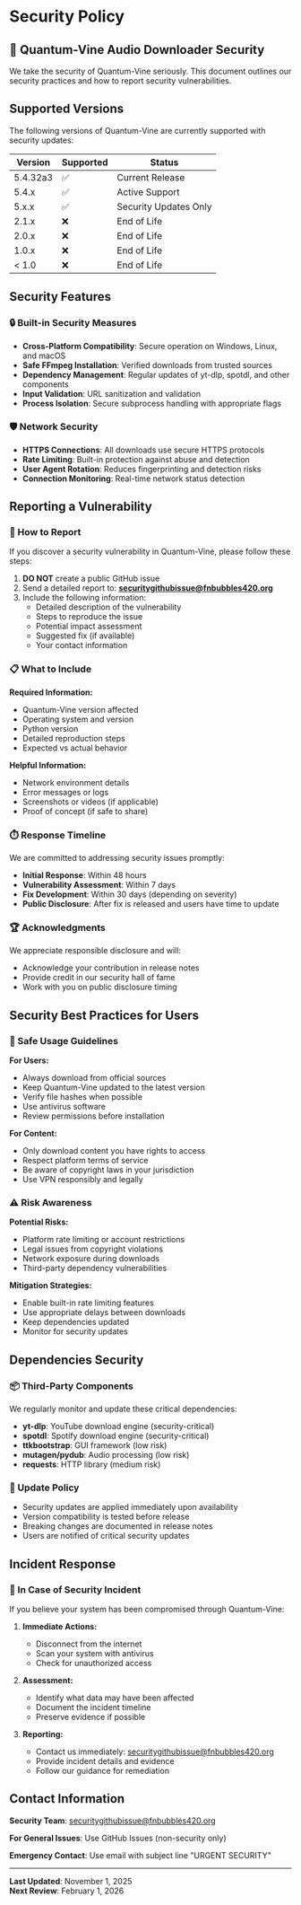 # Security Policy

## 🎵 Quantum-Vine Audio Downloader Security

We take the security of Quantum-Vine seriously. This document outlines our security practices and how to report security vulnerabilities.

## Supported Versions

The following versions of Quantum-Vine are currently supported with security updates:

| Version | Supported          | Status |
| ------- | ------------------ | ------ |
| 5.4.32a3| :white_check_mark: | Current Release |
| 5.4.x   | :white_check_mark: | Active Support |
| 5.x.x   | :white_check_mark: | Security Updates Only |
| 2.1.x   | :x:                | End of Life |
| 2.0.x   | :x:                | End of Life |
| 1.0.x   | :x:                | End of Life |
| < 1.0   | :x:                | End of Life |

## Security Features

### 🔒 Built-in Security Measures

- **Cross-Platform Compatibility**: Secure operation on Windows, Linux, and macOS
- **Safe FFmpeg Installation**: Verified downloads from trusted sources
- **Dependency Management**: Regular updates of yt-dlp, spotdl, and other components
- **Input Validation**: URL sanitization and validation
- **Process Isolation**: Secure subprocess handling with appropriate flags

### 🛡️ Network Security

- **HTTPS Connections**: All downloads use secure HTTPS protocols
- **Rate Limiting**: Built-in protection against abuse and detection
- **User Agent Rotation**: Reduces fingerprinting and detection risks
- **Connection Monitoring**: Real-time network status detection

## Reporting a Vulnerability

### 🚨 How to Report

If you discover a security vulnerability in Quantum-Vine, please follow these steps:

1. **DO NOT** create a public GitHub issue
2. Send a detailed report to: **[securitygithubissue@fnbubbles420.org](mailto:securitygithubissue@fnbubbles420.org)**
3. Include the following information:
   - Detailed description of the vulnerability
   - Steps to reproduce the issue
   - Potential impact assessment
   - Suggested fix (if available)
   - Your contact information

### 📋 What to Include

**Required Information:**
- Quantum-Vine version affected
- Operating system and version
- Python version
- Detailed reproduction steps
- Expected vs actual behavior

**Helpful Information:**
- Network environment details
- Error messages or logs
- Screenshots or videos (if applicable)
- Proof of concept (if safe to share)

### ⏱️ Response Timeline

We are committed to addressing security issues promptly:

- **Initial Response**: Within 48 hours
- **Vulnerability Assessment**: Within 7 days
- **Fix Development**: Within 30 days (depending on severity)
- **Public Disclosure**: After fix is released and users have time to update

### 🏆 Acknowledgments

We appreciate responsible disclosure and will:
- Acknowledge your contribution in release notes
- Provide credit in our security hall of fame
- Work with you on public disclosure timing

## Security Best Practices for Users

### 🔐 Safe Usage Guidelines

**For Users:**
- Always download from official sources
- Keep Quantum-Vine updated to the latest version
- Verify file hashes when possible
- Use antivirus software
- Review permissions before installation

**For Content:**
- Only download content you have rights to access
- Respect platform terms of service
- Be aware of copyright laws in your jurisdiction
- Use VPN responsibly and legally

### ⚠️ Risk Awareness

**Potential Risks:**
- Platform rate limiting or account restrictions
- Legal issues from copyright violations
- Network exposure during downloads
- Third-party dependency vulnerabilities

**Mitigation Strategies:**
- Enable built-in rate limiting features
- Use appropriate delays between downloads
- Keep dependencies updated
- Monitor for security updates

## Dependencies Security

### 📦 Third-Party Components

We regularly monitor and update these critical dependencies:

- **yt-dlp**: YouTube download engine (security-critical)
- **spotdl**: Spotify download engine (security-critical)
- **ttkbootstrap**: GUI framework (low risk)
- **mutagen/pydub**: Audio processing (low risk)
- **requests**: HTTP library (medium risk)

### 🔄 Update Policy

- Security updates are applied immediately upon availability
- Version compatibility is tested before release
- Breaking changes are documented in release notes
- Users are notified of critical security updates

## Incident Response

### 🚨 In Case of Security Incident

If you believe your system has been compromised through Quantum-Vine:

1. **Immediate Actions:**
   - Disconnect from the internet
   - Scan your system with antivirus
   - Check for unauthorized access

2. **Assessment:**
   - Identify what data may have been affected
   - Document the incident timeline
   - Preserve evidence if possible

3. **Reporting:**
   - Contact us immediately: securitygithubissue@fnbubbles420.org
   - Provide incident details and evidence
   - Follow our guidance for remediation

## Contact Information

**Security Team**: [securitygithubissue@fnbubbles420.org](mailto:securitygithubissue@fnbubbles420.org)

**For General Issues**: Use GitHub Issues (non-security only)

**Emergency Contact**: Use email with subject line "URGENT SECURITY"

---

**Last Updated**: November 1, 2025  
**Next Review**: February 1, 2026
